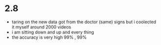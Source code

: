 # 2.8


- taring on the new data got from the doctor  (same) signs but i coolected it myself
around 2000 videos
- i am sitting down and up and every thing
- the accuracy is very high 99% , 99%
